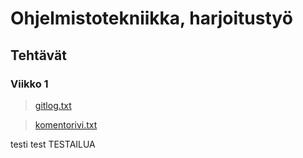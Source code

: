 # Ohjelmistotekniikka, harjoitustyö
## Tehtävät
### Viikko 1
>[gitlog.txt](https://github.com/levitesuo/ot-harjoitustyo/blob/master/laskarit/viikko1/gitlog.txt)

>[komentorivi.txt](https://github.com/levitesuo/ot-harjoitustyo/blob/master/laskarit/viikko1/komentorivi.txt)


testi
test
TESTAILUA
